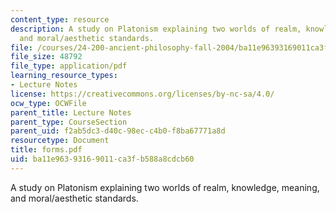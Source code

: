 ```yaml
---
content_type: resource
description: A study on Platonism explaining two worlds of realm, knowledge, meaning,
  and moral/aesthetic standards.
file: /courses/24-200-ancient-philosophy-fall-2004/ba11e96393169011ca3fb588a8cdcb60_forms.pdf
file_size: 48792
file_type: application/pdf
learning_resource_types:
- Lecture Notes
license: https://creativecommons.org/licenses/by-nc-sa/4.0/
ocw_type: OCWFile
parent_title: Lecture Notes
parent_type: CourseSection
parent_uid: f2ab5dc3-d40c-98ec-c4b0-f8ba67771a8d
resourcetype: Document
title: forms.pdf
uid: ba11e963-9316-9011-ca3f-b588a8cdcb60
---
```

A study on Platonism explaining two worlds of realm, knowledge, meaning, and moral/aesthetic standards.